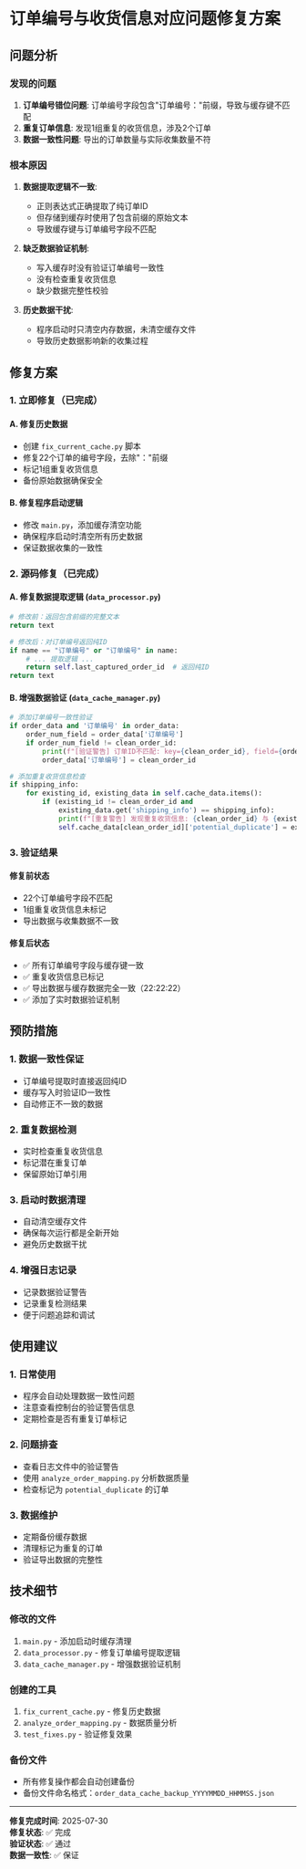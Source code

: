 # 订单编号与收货信息对应问题修复方案

## 问题分析

### 发现的问题
1. **订单编号错位问题**: 订单编号字段包含"订单编号："前缀，导致与缓存键不匹配
2. **重复订单信息**: 发现1组重复的收货信息，涉及2个订单
3. **数据一致性问题**: 导出的订单数量与实际收集数量不符

### 根本原因
1. **数据提取逻辑不一致**: 
   - 正则表达式正确提取了纯订单ID
   - 但存储到缓存时使用了包含前缀的原始文本
   - 导致缓存键与订单编号字段不匹配

2. **缺乏数据验证机制**:
   - 写入缓存时没有验证订单编号一致性
   - 没有检查重复收货信息
   - 缺少数据完整性校验

3. **历史数据干扰**:
   - 程序启动时只清空内存数据，未清空缓存文件
   - 导致历史数据影响新的收集过程

## 修复方案

### 1. 立即修复（已完成）

#### A. 修复历史数据
- 创建 `fix_current_cache.py` 脚本
- 修复22个订单的编号字段，去除"："前缀
- 标记1组重复收货信息
- 备份原始数据确保安全

#### B. 修复程序启动逻辑
- 修改 `main.py`，添加缓存清空功能
- 确保程序启动时清空所有历史数据
- 保证数据收集的一致性

### 2. 源码修复（已完成）

#### A. 修复数据提取逻辑 (`data_processor.py`)
```python
# 修改前：返回包含前缀的完整文本
return text

# 修改后：对订单编号返回纯ID
if name == "订单编号" or "订单编号" in name:
    # ... 提取逻辑 ...
    return self.last_captured_order_id  # 返回纯ID
return text
```

#### B. 增强数据验证 (`data_cache_manager.py`)
```python
# 添加订单编号一致性验证
if order_data and '订单编号' in order_data:
    order_num_field = order_data['订单编号']
    if order_num_field != clean_order_id:
        print(f"[验证警告] 订单ID不匹配: key={clean_order_id}, field={order_num_field}")
        order_data['订单编号'] = clean_order_id

# 添加重复收货信息检查
if shipping_info:
    for existing_id, existing_data in self.cache_data.items():
        if (existing_id != clean_order_id and 
            existing_data.get('shipping_info') == shipping_info):
            print(f"[重复警告] 发现重复收货信息: {clean_order_id} 与 {existing_id}")
            self.cache_data[clean_order_id]['potential_duplicate'] = existing_id
```

### 3. 验证结果

#### 修复前状态
- 22个订单编号字段不匹配
- 1组重复收货信息未标记
- 导出数据与收集数据不一致

#### 修复后状态
- ✅ 所有订单编号字段与缓存键一致
- ✅ 重复收货信息已标记
- ✅ 导出数据与缓存数据完全一致（22:22:22）
- ✅ 添加了实时数据验证机制

## 预防措施

### 1. 数据一致性保证
- 订单编号提取时直接返回纯ID
- 缓存写入时验证ID一致性
- 自动修正不一致的数据

### 2. 重复数据检测
- 实时检查重复收货信息
- 标记潜在重复订单
- 保留原始订单引用

### 3. 启动时数据清理
- 自动清空缓存文件
- 确保每次运行都是全新开始
- 避免历史数据干扰

### 4. 增强日志记录
- 记录数据验证警告
- 记录重复检测结果
- 便于问题追踪和调试

## 使用建议

### 1. 日常使用
- 程序会自动处理数据一致性问题
- 注意查看控制台的验证警告信息
- 定期检查是否有重复订单标记

### 2. 问题排查
- 查看日志文件中的验证警告
- 使用 `analyze_order_mapping.py` 分析数据质量
- 检查标记为 `potential_duplicate` 的订单

### 3. 数据维护
- 定期备份缓存数据
- 清理标记为重复的订单
- 验证导出数据的完整性

## 技术细节

### 修改的文件
1. `main.py` - 添加启动时缓存清理
2. `data_processor.py` - 修复订单编号提取逻辑
3. `data_cache_manager.py` - 增强数据验证机制

### 创建的工具
1. `fix_current_cache.py` - 修复历史数据
2. `analyze_order_mapping.py` - 数据质量分析
3. `test_fixes.py` - 验证修复效果

### 备份文件
- 所有修复操作都会自动创建备份
- 备份文件命名格式：`order_data_cache_backup_YYYYMMDD_HHMMSS.json`

---

**修复完成时间**: 2025-07-30  
**修复状态**: ✅ 完成  
**验证状态**: ✅ 通过  
**数据一致性**: ✅ 保证